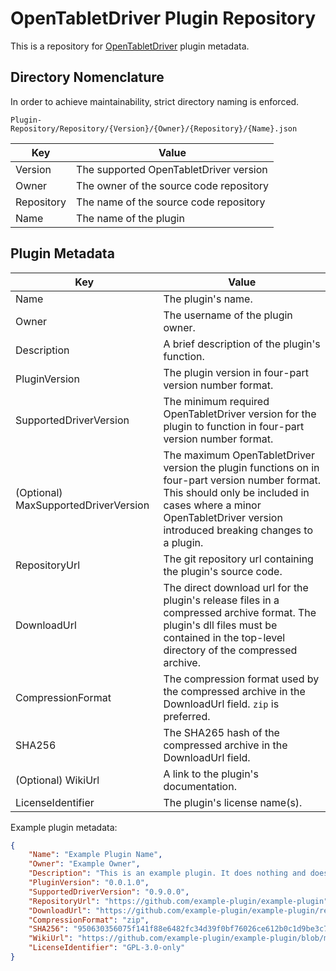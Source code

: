 # OpenTabletDriver Plugin Repository

This is a repository for [OpenTabletDriver](https://github.com/InfinityGhost/OpenTabletDriver) plugin metadata.

## Directory Nomenclature

In order to achieve maintainability, strict directory naming is enforced.

```
Plugin-Repository/Repository/{Version}/{Owner}/{Repository}/{Name}.json
```

| Key        | Value                                                       |
| ---------- | ----------------------------------------------------------- |
| Version    | The supported OpenTabletDriver version                      |
| Owner      | The owner of the source code repository                     |
| Repository | The name of the source code repository                      |
| Name       | The name of the plugin                                      |

## Plugin Metadata

| Key                                  | Value                                                                                                                                                                                                                  |
|--------------------------------------|------------------------------------------------------------------------------------------------------------------------------------------------------------------------------------------------------------------------|
| Name                                 | The plugin's name.                                                                                                                                                                                                     |
| Owner                                | The username of the plugin owner.                                                                                                                                                                                      |
| Description                          | A brief description of the plugin's function.                                                                                                                                                                          |
| PluginVersion                        | The plugin version in four-part version number format.                                                                                                                                                                 |
| SupportedDriverVersion               | The minimum required OpenTabletDriver version for the plugin to function in four-part version number format.                                                                                                           |
| (Optional) MaxSupportedDriverVersion | The maximum OpenTabletDriver version the plugin functions on in four-part version number format. This should only be included in cases where a minor OpenTabletDriver version introduced breaking changes to a plugin. |
| RepositoryUrl                        | The git repository url containing the plugin's source code.                                                                                                                                                            |
| DownloadUrl                          | The direct download url for the plugin's release files in a compressed archive format. The plugin's dll files must be contained in the top-level directory of the compressed archive.                                  |
| CompressionFormat                    | The compression format used by the compressed archive in the DownloadUrl field. `zip` is preferred.                                                                                                                    |
| SHA256                               | The SHA265 hash of the compressed archive in the DownloadUrl field.                                                                                                                                                    |
| (Optional) WikiUrl                   | A link to the plugin's documentation.                                                                                                                                                                                  |
| LicenseIdentifier                    | The plugin's license name(s).                                                                                                                                                                                          |

Example plugin metadata:

```json
{
    "Name": "Example Plugin Name",
    "Owner": "Example Owner",
    "Description": "This is an example plugin. It does nothing and doesn't exist!",
    "PluginVersion": "0.0.1.0",
    "SupportedDriverVersion": "0.9.0.0",
    "RepositoryUrl": "https://github.com/example-plugin/example-plugin",
    "DownloadUrl": "https://github.com/example-plugin/example-plugin/releases/download/0.0.1.0/example-plugin.zip",
    "CompressionFormat": "zip",
    "SHA256": "950630356075f141f88e6482fc34d39f0bf76026ce612b0c1d9be3c76d4aa0d4",
    "WikiUrl": "https://github.com/example-plugin/example-plugin/blob/main/README.md",
    "LicenseIdentifier": "GPL-3.0-only"
}
```
